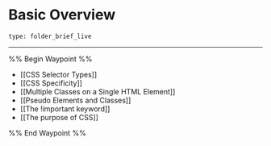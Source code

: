 # Basic Overview
 
```ccard
type: folder_brief_live
```
 
---

%% Begin Waypoint %%
- [[CSS Selector Types]]
- [[CSS Specificity]]
- [[Multiple Classes on a Single HTML Element]]
- [[Pseudo Elements and Classes]]
- [[The !important keyword]]
- [[The purpose of CSS]]

%% End Waypoint %%